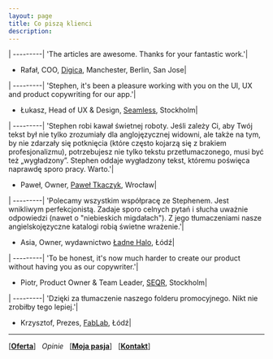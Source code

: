 ```yaml
---
layout: page
title: Co piszą klienci
description: 
---
```


|
---------|
'The articles are awesome. Thanks for your fantastic work.'|
- Rafał, COO, [Digica](https://www.digica.com/blog.html), Manchester, Berlin, San Jose|

|
---------|
'Stephen, it's been a pleasure working with you on the UI, UX and product copywriting for our app.'|
- Łukasz, Head of UX & Design, [Seamless](), Stockholm|

|
---------|
'Stephen robi kawał świetnej roboty. Jeśli zależy Ci, aby Twój tekst był nie tylko zrozumiały dla anglojęzycznej widowni, ale także na tym, by nie zdarzały się potknięcia (które często kojarzą się z brakiem profesjonalizmu), potrzebujesz nie tylko tekstu przetłumaczonego, musi być też „wygładzony”. Stephen oddaje wygładzony tekst, któremu poświęca naprawdę sporo pracy. Warto.'|
- Paweł, Owner, [Paweł Tkaczyk](https://paweltkaczyk.com/), Wrocław| 

|
---------|
'Polecamy wszystkim współpracę ze Stephenem. Jest wnikliwym perfekcjonistą. Zadaje sporo celnych pytań i słucha uważnie odpowiedzi (nawet o "niebieskich migdałach"). Z jego tłumaczeniami nasze angielskojęzyczne katalogi robią świetne wrażenie.'|
- Asia, Owner, wydawnictwo [Ładne Halo](https://ladne-halo.pl/), Łódź|

| 
---------|
'To be honest, it's now much harder to create our product without having you as our copywriter.'|
- Piotr, Product Owner & Team Leader, [SEQR](), Stockholm|

|
---------|
'Dzięki za tłumaczenie naszego folderu promocyjnego. Nikt nie zrobiłby tego lepiej.'|
- Krzysztof, Prezes, [FabLab](https://fablablodz.org/), Łódź|

---

[[__Oferta__](https://smoothenglish.com)]  &#xA0; _Opinie_  &#xA0; [[__Moja pasja__](../pages/pasja.html)]  &#xA0; [[__Kontakt__](../pages/kontakt.html)]